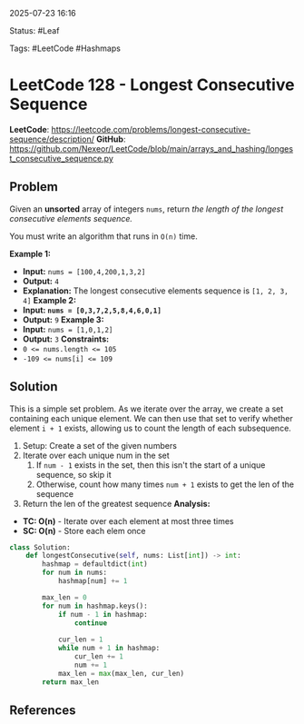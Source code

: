 2025-07-23 16:16

Status: #Leaf

Tags: #LeetCode #Hashmaps

# LeetCode 128 - Longest Consecutive Sequence
**LeetCode**: https://leetcode.com/problems/longest-consecutive-sequence/description/
**GitHub**: https://github.com/Nexeor/LeetCode/blob/main/arrays_and_hashing/longest_consecutive_sequence.py
## Problem
Given an **unsorted** array of integers `nums`, return _the length of the longest consecutive elements sequence._

You must write an algorithm that runs in `O(n)` time.

**Example 1:**
- **Input:** `nums = [100,4,200,1,3,2]`
- **Output:** `4`
- **Explanation:** The longest consecutive elements sequence is `[1, 2, 3, 4]`
**Example 2:**
- **Input: `nums = [0,3,7,2,5,8,4,6,0,1]`**
- **Output:** `9`
**Example 3:**
- **Input:** `nums = [1,0,1,2]`
- **Output:** `3`
**Constraints:**
- `0 <= nums.length <= 105`
- `-109 <= nums[i] <= 109`
## Solution
This is a simple set problem. As we iterate over the array, we create a set containing each unique element. We can then use that set to verify whether element `i + 1` exists, allowing us to count the length of each subsequence. 
1) Setup: Create a set of the given numbers
2) Iterate over each unique num in the set
	1) If `num - 1` exists in the set, then this isn't the start of a unique sequence, so skip it
	2) Otherwise, count how many times `num + 1` exists to get the len of the sequence
3) Return the len of the greatest sequence
**Analysis:**
- **TC: O(n)** - Iterate over each element at most three times
- **SC: O(n)** - Store each elem once
```python
class Solution:
    def longestConsecutive(self, nums: List[int]) -> int:
        hashmap = defaultdict(int)
        for num in nums:
            hashmap[num] += 1

        max_len = 0
        for num in hashmap.keys():
            if num - 1 in hashmap:
                continue
            
            cur_len = 1
            while num + 1 in hashmap:
                cur_len += 1
                num += 1
            max_len = max(max_len, cur_len)
        return max_len
```
## References
